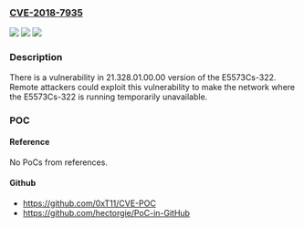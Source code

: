 ### [CVE-2018-7935](https://cve.mitre.org/cgi-bin/cvename.cgi?name=CVE-2018-7935)
![](https://img.shields.io/static/v1?label=Product&message=%20E5573Cs-322&color=blue)
![](https://img.shields.io/static/v1?label=Version&message=%3D%2021.328.01.00.00%20&color=brighgreen)
![](https://img.shields.io/static/v1?label=Vulnerability&message=CWE-20%20Improper%20Input%20Validation&color=brighgreen)

### Description

There is a vulnerability in 21.328.01.00.00 version of the E5573Cs-322. Remote attackers could exploit this vulnerability to make the network where the E5573Cs-322 is running temporarily unavailable.

### POC

#### Reference
No PoCs from references.

#### Github
- https://github.com/0xT11/CVE-POC
- https://github.com/hectorgie/PoC-in-GitHub

